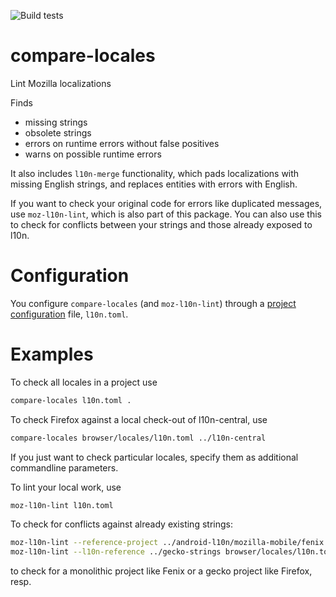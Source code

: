 ![Build tests](https://github.com/mozilla/compare-locales/workflows/test/badge.svg)
# compare-locales
Lint Mozilla localizations

Finds
* missing strings
* obsolete strings
* errors on runtime errors without false positives
* warns on possible runtime errors

It also includes `l10n-merge` functionality, which pads localizations with
missing English strings, and replaces entities with errors with English.

If you want to check your original code for errors like duplicated messages,
use `moz-l10n-lint`, which is also part of this package. You can also use
this to check for conflicts between your strings and those already exposed
to l10n.

# Configuration

You configure `compare-locales` (and `moz-l10n-lint`) through a
[project configuration](https://moz-l10n-config.readthedocs.io/en/latest/fileformat.html)
file, `l10n.toml`.

# Examples

To check all locales in a project use

```bash
compare-locales l10n.toml .
```

To check Firefox against a local check-out of l10n-central, use

```bash
compare-locales browser/locales/l10n.toml ../l10n-central
```

If you just want to check particular locales, specify them as additional
commandline parameters.

To lint your local work, use

```bash
moz-l10n-lint l10n.toml
```

To check for conflicts against already existing strings:

```bash
moz-l10n-lint --reference-project ../android-l10n/mozilla-mobile/fenix l10n.toml
moz-l10n-lint --l10n-reference ../gecko-strings browser/locales/l10n.toml
```

to check for a monolithic project like Fenix or a gecko project like Firefox,
resp.
